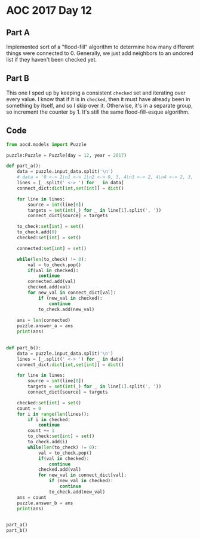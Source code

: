 # AOC 2017 Day 12

## Part A

Implemented sort of a "flood-fill" algorithm to determine how many different things were connected to 0. Generally, we just add neighbors to an undored list if they haven't been checked yet.

## Part B

This one I sped up by keeping a consistent `checked` set and iterating over every value. I know that if it is in `checked`, then it must have already been in something by itself, and so I skip over it. Otherwise, it's in a separate group, so increment the counter by 1. It's still the same flood-fill-esque algorithm.

## Code

```python
from aocd.models import Puzzle

puzzle:Puzzle = Puzzle(day = 12, year = 2017)

def part_a():
    data = puzzle.input_data.split('\n')
    # data = '0 <-> 2\n1 <-> 1\n2 <-> 0, 3, 4\n3 <-> 2, 4\n4 <-> 2, 3, 6\n5 <-> 6\n6 <-> 4, 5'.split('\n')
    lines = [_.split(' <-> ') for _ in data]
    connect_dict:dict[int,set[int]] = dict()

    for line in lines:
        source = int(line[0])
        targets = set(int(_) for _ in line[1].split(', '))
        connect_dict[source] = targets

    to_check:set[int] = set()
    to_check.add(0)
    checked:set[int] = set()

    connected:set[int] = set()

    while(len(to_check) != 0):
        val = to_check.pop()
        if(val in checked):
            continue
        connected.add(val)
        checked.add(val)
        for new_val in connect_dict[val]:
            if (new_val in checked):
                continue
            to_check.add(new_val)
    
    ans = len(connected)
    puzzle.answer_a = ans
    print(ans)
    

def part_b():
    data = puzzle.input_data.split('\n')
    lines = [_.split(' <-> ') for _ in data]
    connect_dict:dict[int,set[int]] = dict()

    for line in lines:
        source = int(line[0])
        targets = set(int(_) for _ in line[1].split(', '))
        connect_dict[source] = targets

    checked:set[int] = set()
    count = 0
    for i in range(len(lines)):
        if i in checked:
            continue
        count += 1
        to_check:set[int] = set()
        to_check.add(i)
        while(len(to_check) != 0):
            val = to_check.pop()
            if(val in checked):
                continue
            checked.add(val)
            for new_val in connect_dict[val]:
                if (new_val in checked):
                    continue
                to_check.add(new_val)
    ans = count
    puzzle.answer_b = ans
    print(ans)
    

part_a()
part_b()
```
